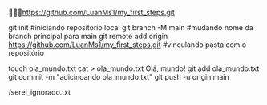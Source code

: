 https://github.com/LuanMs1/my_first_steps.git

git init                                                                                                       #iniciando repositorio local
git branch -M main                                                                                  #mudando nome da branch principal para main
git remote add origin https://github.com/LuanMs1/my_first_steps.git  #vinculando pasta com o repositório

touch ola_mundo.txt
cat > ola_mundo.txt
Olá, mundo!
git add ola_mundo.txt
git commit -m "adicinoando ola_mundo.txt"
git push -u origin main

/serei_ignorado.txt
